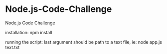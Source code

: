 # Node.js-Code-Challenge
Node.js Code Challenge

installation:
npm install

running the script:
last argument should be path to a text file, ie:
node app.js text.txt
